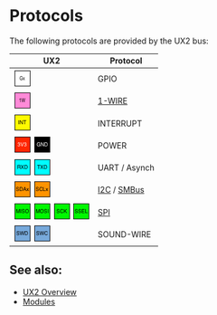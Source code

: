 # Protocols

The following protocols are provided by the UX2 bus:

| UX2                                             | Protocol                              |
| ----------------------------------------------- | ------------------------------------- |
| ![!Gx](../pin/g.png)                            | GPIO                                  |
| ![!W](../pin/1w.png)                            | [1-WIRE](./1wire/README.md)           |
| ![!INT](../pin/int.png)                         | INTERRUPT                             |
| ![3V3](../pin/3v3.png) ![GND](../pin/gnd.png)   | POWER                                 |
| ![RXD](../pin/rxd.png) ![TXD](../pin/txd.png)   | UART / Asynch                         |
| ![SDAx](../pin/sda.png) ![SCLx](../pin/scl.png) | [I2C](./i2c/README.md) / [SMBus](./smbus/README.md) |
| ![MISO](../pin/miso.png) ![MOSI](../pin/mosi.png) ![SCK](../pin/sck.png) ![SSEL](../pin/ssel.png) | [SPI](./spi/README.md) |
| ![SWD](../pin/swd.png) ![SWC](../pin/swc.png)   | SOUND-WIRE                            |

## See also:

* [UX2 Overview](../README.md)
* [Modules](../modules/README.md)

